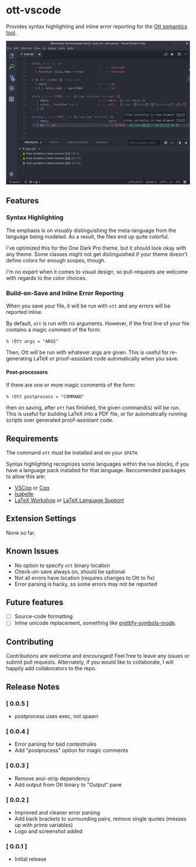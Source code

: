 # ott-vscode

Provides syntax highlighting and inline error reporting 
for the [Ott semantics tool](http://www.cl.cam.ac.uk/~pes20/ott/).

![Screenshot of Ott Extension](./media/screenshot.png)

## Features

### Syntax Highlighting 

The emphasis is on visually distinguishing the meta-language from the language being modeled.
As a result, the files end up quite colorful.

I've optimized this for the One Dark Pro theme, but it should look okay with any theme. Some
classes might not get distinguished if your theme doesn't define colors for enough scopes, though.

I'm no expert when it comes to visual design, so pull-requests are welcome with regards
to the color choices.

### Build-on-Save and Inline Error Reporting

When you save your file, it will be run with `ott` and any errors will be reported inline. 

By default, `ott` is run with no arguments. However, if the first line of your file contains a magic comment of the form:

```% !Ott args = "ARGS"``` 

Then, Ott will be run with whatever args are given. This is useful for re-generating
LaTeX or proof-assistant code automatically when you save.

#### Post-processors
If there are one or more magic comments of the form:

```% !Ott postprocess = "COMMAND"``` 

then on saving, after `ott` has finished, the given command(s) will be run.
This is useful for building LaTeX into a PDF file, or for automatically running scripts
over generated proof-assistant code.

## Requirements

The command `ott` must be installed and on your `$PATH`.

Syntax highlighting recognizes some languages within the `hom` blocks,
if you have a language pack installed for that language.
Reccomended packages to allow this are:

* [VSCoq](https://marketplace.visualstudio.com/items?itemName=siegebell.vscoq) or [Coq](https://marketplace.visualstudio.com/items?itemName=ruoz.coq)
* [Isabelle](https://marketplace.visualstudio.com/items?itemName=makarius.isabelle)
* [LaTeX Workshop](https://marketplace.visualstudio.com/items?itemName=James-Yu.latex-workshop) or [LaTeX Language Support](https://marketplace.visualstudio.com/items?itemName=torn4dom4n.latex-support)

## Extension Settings

None so far.

## Known Issues

* No option to specify `ott` binary location
* Check-on-save always on, should be optional
* Not all errors have location (requires changes to Ott to fix)
* Error parsing is hacky, so some errors may not be reported

## Future features

- [ ] Source-code formatting
- [ ] Inline unicode replacement, something like [prettify-symbols-mode](https://marketplace.visualstudio.com/items?itemName=siegebell.prettify-symbols-mode). 

## Contributing

Contributions are welcome and encouraged! Feel free to leave any issues or submit pull requests.
Alternately, if you would like to collaborate, I will happily add collaborators to the repo.

## Release Notes

### [ 0.0.5 ]
- postprocess uses exec, not spawn 

### [ 0.0.4 ]
- Error parsing for bad contextrules
- Add "postprocess" option for magic comments 

### [ 0.0.3 ]
- Remove ansi-strip dependency
- Add output from Ott binary to "Output" pane 

### [ 0.0.2 ]
- Improved and cleaner error parsing
- Add back brackets to surrounding pairs, remove single quotes (messes up with prime variables)
- Logo and screenshot added

### [ 0.0.1 ]

- Initial release





